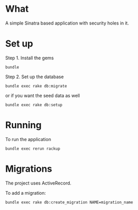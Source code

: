 # What

A simple Sinatra based application with security holes in it.

# Set up

Step 1. Install the gems

```
bundle
```

Step 2. Set up the database

```
bundle exec rake db:migrate
```

or if you want the seed data as well

```
bundle exec rake db:setup
```

# Running

To run the application

```
bundle exec rerun rackup
```

# Migrations

The project uses ActiveRecord.

To add a migration:

```
bundle exec rake db:create_migration NAME=migration_name
```
